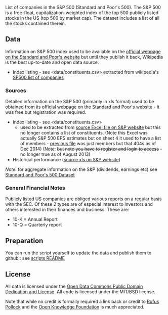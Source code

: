 List of companies in the S&P 500 (Standard and Poor's 500). The S&P 500 is a
free-float, capitalization-weighted index of the top 500 publicly listed stocks
in the US (top 500 by market cap). The dataset includes a list of all the
stocks contained therein.

## Data

Information on S&P 500 index used to be available on the [official webpage on the Standard and Poor's website][sp-home]
but until they publish it back, Wikipedia is the best up-to-date and open data source.

* Index listing - see <data/constituents.csv> extracted from wikipedia's [SP500 list of companies][sp-list]

### Sources

Detailed information on the S&P 500 (primarily in xls format) used to be obtained
from its [official webpage on the Standard and Poor's website][sp-home] - it was
free but registration was required.
* Index listing - see <data/constituents.csv>
  * used to be extracted from [source Excel file on S&P website][sp-listing-dec-2014] but this no longer contains a list of constituents. (Note this Excel was actually S&P 500 EPS estimates but on sheet 4 it used to have a list of members - [previous file][sp-listing] was just members but that 404s as of Dec 2014) (Note: <del>but note you have to register and login to access</del> - no longer true as of August 2013)
* Historical performance ([source xls on S&P website][sp-historical])

[sp-home]: http://www.spindices.com/indices/equity/sp-500
[sp-list]: http://en.wikipedia.org/wiki/List_of_S%26P_500_companies
[sp-listing-dec-2014]: http://www.spindices.com/documents/additional-material/sp-500-eps-est.xlsx?force_download=true
[sp-listing]: http://us.spindices.com/idsexport/file.xls?hostIdentifier=48190c8c-42c4-46af-8d1a-0cd5db894797&selectedModule=Constituents&selectedSubModule=ConstituentsFullList&indexId=340
[sp-historical]: http://www.standardandpoors.com/prot/spf/docs/indices/SPUSA-500-USDUF--P-US-L--HistoricalData.xls

*Note*: for aggregate information on the S&P (dividends, earnings etc) see
[Standard and Poor's 500 Dataset][shiller]

[shiller]: http://data.okfn.org/data/s-and-p-500

### General Financial Notes

Publicly listed US companies are obliged various reports on a regular basis
with the SEC. Of these 2 types are of especial interest to investors and others
interested in their finances and business. These are:

* 10-K = Annual Report
* 10-Q = Quarterly report

## Preparation

You can run the script yourself to update the data and publish them to github : see [scripts README](scripts/README.md)

## License

All data is licensed under the [Open Data Commons Public Domain Dedication and
License][pddl]. All code is licensed under the MIT/BSD license.

Note that while no credit is formally required a link back or credit to [Rufus
Pollock][rp] and the [Open Knowledge Foundation][okfn] is much appreciated.

[pddl]: http://opendatacommons.org/licenses/pddl/1.0/
[rp]: http://rufuspollock.com/
[okfn]: http://okfn.org/
